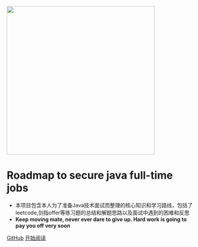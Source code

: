 <!-- _coverpage.md -->

<img width="400px" src="https://image.flaticon.com/icons/svg/185/185852.svg">

# Roadmap to secure java full-time jobs 

- 本项目包含本人为了准备Java技术面试而整理的核心知识和学习路线，包括了leetcode,剑指offer等练习题的总结和解题思路以及面试中遇到的困难和反思
- **Keep moving mate, never ever dare to give up. Hard work is going to pay you off very soon**

<!--<span id="busuanzi_container_site_pv">Site View : <span id="busuanzi_value_site_pv">-->

[GitHub](<https://github.com/waiyulam/Interview-Prep-Guide>)
[开始阅读](#前言)


